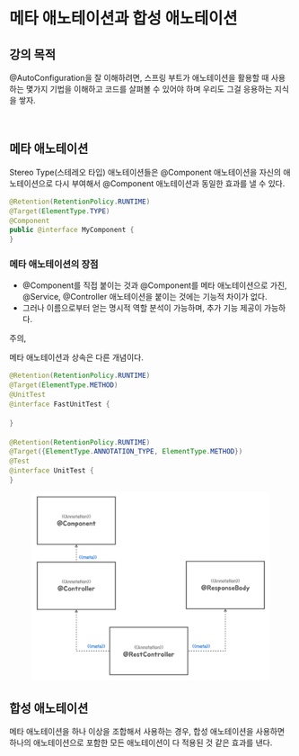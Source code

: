 # 메타 애노테이션과 합성 애노테이션

## 강의 목적

@AutoConfiguration을 잘 이해하려면, 스프링 부트가 애노테이션을 활용할 때 사용하는 몇가지 기법을 이해하고 코드를 살펴볼 수 있어야 하며 우리도 그걸 응용하는 지식을 쌓자.



<figure><img src="../../../.gitbook/assets/스크린샷 2023-03-19 오후 3.28.29.png" alt=""><figcaption></figcaption></figure>

## 메타 애노테이션

Stereo Type(스테레오 타입) 애노테이션들은 @Component 애노테이션을 자신의 애노테이션으로 다시 부여해서 @Component 애노테이션과 동일한 효과를 낼 수 있다.

```java
@Retention(RetentionPolicy.RUNTIME)
@Target(ElementType.TYPE)
@Component
public @interface MyComponent {
}

```



### 메타 애노테이션의 장점

* @Component를 직접 붙이는 것과 @Component를 메타 애노테이션으로 가진, @Service, @Controller 애노테이션을 붙이는 것에는 기능적 차이가 없다.
* 그러나 이름으로부터 얻는 명시적 역할 분석이 가능하며,  추가 기능 제공이 가능하다.&#x20;



주의,

메타 애노테이션과 상속은 다른 개념이다.&#x20;

```java
@Retention(RetentionPolicy.RUNTIME)
@Target(ElementType.METHOD)
@UnitTest
@interface FastUnitTest {

}

@Retention(RetentionPolicy.RUNTIME)
@Target({ElementType.ANNOTATION_TYPE, ElementType.METHOD})
@Test
@interface UnitTest {
}

```

<figure><img src="../../../.gitbook/assets/image (2) (1) (1) (1) (1) (1).png" alt=""><figcaption></figcaption></figure>

## 합성 애노테이션

메타 애노테이션을 하나 이상을 조합해서 사용하는 경우, 합성 애노테이션을 사용하면 하나의 애노테이션으로 포함한 모든 애노테이션이 다 적용된 것 같은 효과를 낸다.&#x20;

